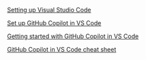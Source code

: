[Setting up Visual Studio Code](https://code.visualstudio.com/docs/setup/setup-overview)

[Set up GitHub Copilot in VS Code](https://code.visualstudio.com/docs/copilot/setup)

[Getting started with GitHub Copilot in VS Code](https://code.visualstudio.com/docs/copilot/getting-started)

[GitHub Copilot in VS Code cheat sheet](https://code.visualstudio.com/docs/copilot/copilot-vscode-features)